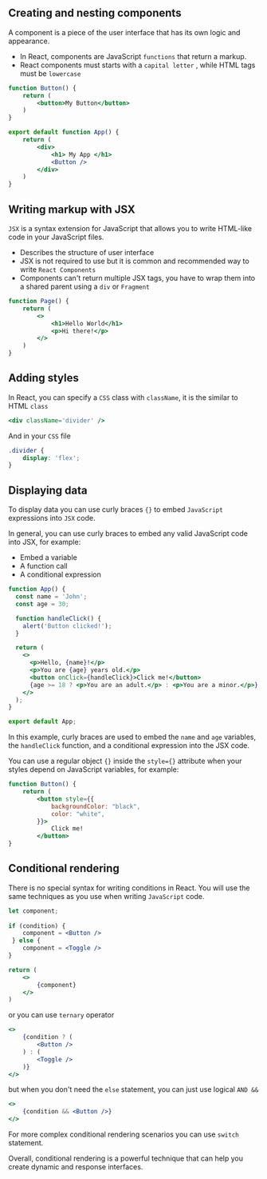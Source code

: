 
## Creating and nesting components

A component is a piece of the user interface that has its own logic and appearance.

- In React, components are JavaScript `functions` that return a markup.
- React components must starts with a `capital letter` , while HTML tags must be `lowercase`

```jsx
function Button() {
	return (
		<button>My Button</button>
	)
}

export default function App() {
	return (
		<div>
			<h1> My App </h1>
			<Button />
		</div>
	)
} 
```

## Writing markup with JSX

`JSX` is a syntax extension for JavaScript that allows you to write HTML-like code in your JavaScript files.

- Describes the structure of user interface
- JSX is not required to use but it is common and recommended way to write `React Components`
- Components can't return multiple JSX tags, you have to wrap them into a shared parent using a `div` or `Fragment`

```jsx
function Page() {
	return (
		<>
			<h1>Hello World</h1>
			<p>Hi there!</p>
		</>
	)
}
```

## Adding styles

In React, you can specify a `CSS` class with `className`, it is the similar to HTML `class` 

```jsx
<div className='divider' />
```

And in your `CSS` file

```css
.divider {
	display: 'flex';
}
```

## Displaying data

To display data you can use curly braces `{}` to embed `JavaScript` expressions into `JSX` code.

In general, you can use curly braces to embed any valid JavaScript code into JSX, for example:

- Embed a variable
- A function call
- A conditional expression

```jsx
function App() {
  const name = 'John';
  const age = 30;

  function handleClick() {
    alert('Button clicked!');
  }

  return (
    <>
      <p>Hello, {name}!</p>
      <p>You are {age} years old.</p>
      <button onClick={handleClick}>Click me!</button>
      {age >= 18 ? <p>You are an adult.</p> : <p>You are a minor.</p>}
    </>
  );
}

export default App;
```

In this example, curly braces are used to embed the `name` and `age` variables, the `handleClick` function, and a conditional expression into the JSX code.

You can use a regular object `{}` inside the `style={}` attribute when your styles depend on JavaScript variables, for example:

```jsx
function Button() {
	return (
		<button style={{
			backgroundColor: "black",
			color: "white",
		}}>
			Click me!
		</button>
}
```

## Conditional rendering 

There is no special syntax for writing conditions in React. You will use the same techniques as you use when writing `JavaScript` code.

```jsx
let component;
 
if (condition) {
	component = <Button />
 } else {
	component = <Toggle />
}

return (
	<>
		{component}
	</>
)
```

or you can use `ternary` operator

```jsx
<>
	{condition ? (
		<Button />
	) : ( 
		<Toggle />
	)}
</>
```

but when you don't need the `else` statement, you can just use logical `AND &&`

```jsx
<>
	{condition && <Button />}
</>
```

For more complex conditional rendering scenarios you can use `switch` statement.

Overall, conditional rendering is a powerful technique that can help you create dynamic and response interfaces.

## 
